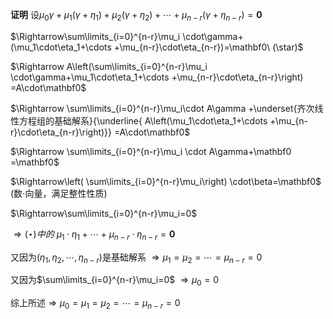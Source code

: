**证明**
设$\mu_0\gamma+\mu_1(\gamma+\eta_1)
+\mu_2(\gamma+\eta_2)+\cdots+
\mu_{n-r}(\gamma+\eta_{n-r})=\mathbf0$

$\Rightarrow\sum\limits_{i=0}^{n-r}\mu_i
\cdot\gamma+(\mu_1\cdot\eta_1+\cdots
+\mu_{n-r}\cdot\eta_{n-r})=\mathbf0\ (\star)$

$\Rightarrow
A\left(\sum\limits_{i=0}^{n-r}\mu_i
\cdot\gamma+\mu_1\cdot\eta_1+\cdots
+\mu_{n-r}\cdot\eta_{n-r}\right)
=A\cdot\mathbf0$

$\Rightarrow
\sum\limits_{i=0}^{n-r}\mu_i\cdot A\gamma
+\underset{齐次线性方程组的基础解系}{\underline{
A\left(\mu_1\cdot\eta_1+\cdots
+\mu_{n-r}\cdot\eta_{n-r}\right)}}
=A\cdot\mathbf0$

$\Rightarrow
\sum\limits_{i=0}^{n-r}\mu_i
\cdot A\gamma+\mathbf0
=\mathbf0$

$\Rightarrow\left(
\sum\limits_{i=0}^{n-r}\mu_i\right)
\cdot\beta=\mathbf0$ (数$\cdot$向量，满足整性性质)

$\Rightarrow\sum\limits_{i=0}^{n-r}\mu_i=0$

$\Rightarrow(\star)中的\ \mu_1\cdot\eta_1+\cdots
+\mu_{n-r}\cdot\eta_{n-r}=\mathbf0$

又因为$(\eta_1,\eta_2,\cdots,\eta_{n-r})$是基础解系
$\Rightarrow\mu_1=\mu_2=\cdots=\mu_{n-r}=0$

又因为$\sum\limits_{i=0}^{n-r}\mu_i=0$
$\Rightarrow\mu_0=0$

综上所述$\Rightarrow\mu_0=
\mu_1=\mu_2=\cdots=\mu_{n-r}=0$
